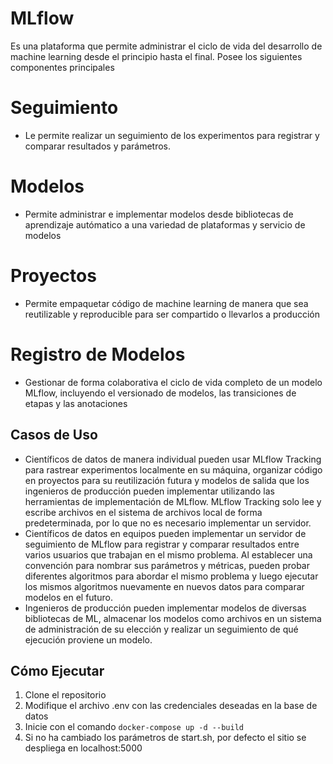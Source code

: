 # MLflow

Es una plataforma que permite administrar el ciclo de vida del desarrollo de machine learning desde el principio hasta el final. Posee los siguientes componentes principales

# Seguimiento 
- Le permite realizar un seguimiento de los experimentos para registrar y comparar resultados y parámetros.
# Modelos 
- Permite administrar e implementar modelos desde bibliotecas de aprendizaje autómatico a una variedad de plataformas y servicio de modelos
# Proyectos 
- Permite empaquetar código de machine learning de manera que sea reutilizable y reproducible para ser compartido o llevarlos a producción
# Registro de Modelos 
- Gestionar de forma colaborativa el ciclo de vida completo de un modelo MLflow, incluyendo el versionado de modelos, las transiciones de etapas y las anotaciones

## Casos de Uso

- Científicos de datos de manera individual pueden usar MLflow Tracking para rastrear experimentos localmente en su máquina, organizar código en proyectos para su reutilización futura y modelos de salida que los ingenieros de producción pueden implementar utilizando las herramientas de implementación de MLflow. MLflow Tracking solo lee y escribe archivos en el sistema de archivos local de forma predeterminada, por lo que no es necesario implementar un servidor.
- Científicos de datos en equipos pueden implementar un servidor de seguimiento de MLflow para registrar y comparar resultados entre varios usuarios que trabajan en el mismo problema. Al establecer una convención para nombrar sus parámetros y métricas, pueden probar diferentes algoritmos para abordar el mismo problema y luego ejecutar los mismos algoritmos nuevamente en nuevos datos para comparar modelos en el futuro.
- Ingenieros de producción  pueden implementar modelos de diversas bibliotecas de ML, almacenar los modelos como archivos en un sistema de administración de su elección y realizar un seguimiento de qué ejecución proviene un modelo.

## Cómo Ejecutar
1. Clone el repositorio
2. Modifique el archivo .env con las credenciales deseadas en la base de datos
3. Inicie con el comando `docker-compose up -d --build`
4. Si no ha cambiado los parámetros de start.sh, por defecto el sitio se despliega en localhost:5000
